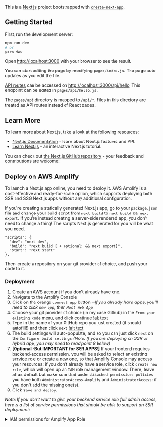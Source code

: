 This is a [Next.js](https://nextjs.org/) project bootstrapped with [`create-next-app`](https://github.com/vercel/next.js/tree/canary/packages/create-next-app).

## Getting Started

First, run the development server:

```bash
npm run dev
# or
yarn dev
```

Open [http://localhost:3000](http://localhost:3000) with your browser to see the result.

You can start editing the page by modifying `pages/index.js`. The page auto-updates as you edit the file.

[API routes](https://nextjs.org/docs/api-routes/introduction) can be accessed on [http://localhost:3000/api/hello](http://localhost:3000/api/hello). This endpoint can be edited in `pages/api/hello.js`.

The `pages/api` directory is mapped to `/api/*`. Files in this directory are treated as [API routes](https://nextjs.org/docs/api-routes/introduction) instead of React pages.

## Learn More

To learn more about Next.js, take a look at the following resources:

- [Next.js Documentation](https://nextjs.org/docs) - learn about Next.js features and API.
- [Learn Next.js](https://nextjs.org/learn) - an interactive Next.js tutorial.

You can check out [the Next.js GitHub repository](https://github.com/vercel/next.js/) - your feedback and contributions are welcome!

## Deploy on AWS Amplify

To launch a Next.js app online, you need to deploy it. AWS Amplify is a cost-effective and ready-for-scale option, which supports deploying both SSR and SSG Next.js apps without any additional configuration.

If you're creating a statically generated Next.js app, go to your `package.json` file and change your build script from `next build` to `next build && next export`. If you're instead creating a server-side rendered app, you don't need to change a thing! The scripts Next.js generated for you will be what you need.

```
"scripts": {
  "dev": "next dev",
  "build": "next build [ + optional: && next export]",
  "start": "next start"
},
```

Then, create a repository on your git provider of choice, and push your code to it.

### Deployment

1. Create an AWS account if you don't already have one.
2. Navigate to the Amplify Console
3. Click on the orange `connect app` button _─If you already have apps, you'll need to click `new app`, then `Host Web App`_
4. Choose your git provider of choice (in my case Github) in the `From your existing code` menu, and click continue
   [!alt text](https://welearncode.com/beginners-guide-react-2020/choose-github.png)
5. Type in the name of your GitHub repo you just created (it should autofill!) and then click `next`
   [!alt text](https://welearncode.com/beginners-guide-react-2020/select-your-repo.png)
6. The build settings will auto-populate, and so you can just click `next` on the `Configure build settings` _(Note: If you are deploying an SSR or hybrid app, you may need to read point 8 below)_
7. **[Optional -But IMPORTANT for SSR APPS!]** If your frontend requires backend-access permission, you will be asked to [select an existing service role](https://aws.amazon.com/blogs/mobile/host-a-next-js-ssr-app-with-real-time-data-on-aws-amplify/) or [create a new one](https://docs.aws.amazon.com/amplify/latest/userguide/how-to-service-role-amplify-console.html), so that Amplify Console may access your resources: if you don't already have a service role, click `create new role`, which will open up an `IAM` role management window. There, leave all as default but make sure that under `Attached permissions policies` you have both `AdministratorAccess-Amplify` and `AdministratorAccess`: if you don't add the missing one(s).
8. Click `Save and deploy`.

_Note: If you don't want to give your backend service role full admin access, here is a list of service permissions that should be able to support an SSR deployment:_

<details>
  <summary>IAM permissions for Amplify App Role</summary>

```
acm:DescribeCertificate
acm:ListCertificates
acm:RequestCertificate
cloudfront:CreateCloudFrontOriginAccessIdentity
cloudfront:CreateDistribution
cloudfront:CreateInvalidation
cloudfront:GetDistribution
cloudfront:GetDistributionConfig
cloudfront:ListCloudFrontOriginAccessIdentities
cloudfront:ListDistributions
cloudfront:ListDistributionsByLambdaFunction
cloudfront:ListDistributionsByWebACLId
cloudfront:ListFieldLevelEncryptionConfigs
cloudfront:ListFieldLevelEncryptionProfiles
cloudfront:ListInvalidations
cloudfront:ListPublicKeys
cloudfront:ListStreamingDistributions
cloudfront:UpdateDistribution
cloudfront:TagResource
cloudfront:UntagResource
cloudfront:ListTagsForResource
iam:AttachRolePolicy
iam:CreateRole
iam:CreateServiceLinkedRole
iam:GetRole
iam:PutRolePolicy
iam:PassRole
lambda:CreateFunction
lambda:EnableReplication
lambda:DeleteFunction
lambda:GetFunction
lambda:GetFunctionConfiguration
lambda:PublishVersion
lambda:UpdateFunctionCode
lambda:UpdateFunctionConfiguration
lambda:ListTags
lambda:TagResource
lambda:UntagResource
route53:ChangeResourceRecordSets
route53:ListHostedZonesByName
route53:ListResourceRecordSets
s3:CreateBucket
s3:GetAccelerateConfiguration
s3:GetObject
s3:ListBucket
s3:PutAccelerateConfiguration
s3:PutBucketPolicy
s3:PutObject
s3:PutBucketTagging
s3:GetBucketTagging
lambda:ListEventSourceMappings
lambda:CreateEventSourceMapping
iam:UpdateAssumeRolePolicy
iam:DeleteRolePolicy
sqs:CreateQueue           // SQS only needed if using ISR feature
sqs:DeleteQueue
sqs:GetQueueAttributes
sqs:SetQueueAttributes
amplify:GetApp
amplify:GetBranch
amplify:UpdateApp
amplify:UpdateBranch
```

</details>
